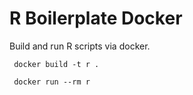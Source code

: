 # R Boilerplate Docker

Build and run R scripts via docker.

```
 docker build -t r .

 docker run --rm r
```
